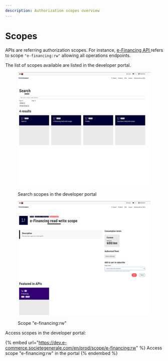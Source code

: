 ```yaml
---
description: Authorization scopes overview
---
```


# Scopes

APIs are referring authorization scopes. For instance, [e-Financing API ](../e-financing-api/)refers to scope `"e-financing:rw"` allowing all operations endpoints.&#x20;

The list of scopes available are listed in the developer portal.

<figure><img src="../../.gitbook/assets/image (16).png" alt=""><figcaption><p>Search scopes  in the developer portal</p></figcaption></figure>

<figure><img src="../../.gitbook/assets/image (15).png" alt=""><figcaption><p>Scope "e-financing:rw"</p></figcaption></figure>

Access scopes in the developer portal:

{% embed url="https://dev.e-commerce.societegenerale.com/en/prod/scope/e-financing:rw" %}
Access scope "e-financing:rw" in the portal
{% endembed %}
